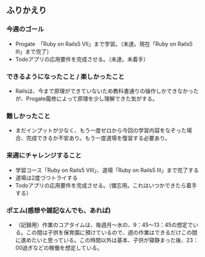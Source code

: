 ## ふりかえり

### 今週のゴール
* Progate　「Ruby on Rails5 Ⅶ」まで学習。（未達。現在「Ruby on Rails5 III」まで完了）
* Todoアプリの応用要件を完成させる。（未達。未着手）

### できるようになったこと / 楽しかったこと
* Railsは、今まで原理ができていないため教科書通りの操作しかできなかったが、Progate履修によって原理を少し理解できた気がする。

### 難しかったこと
* まだインプットが少なく、もう一度ゼロから今回の学習内容をなぞった場合、完成できるか不安あり。もう一度道場を復習する必要あり。

### 来週にチャレンジすること
* 学習コース「Ruby on Rails5 Ⅷ」、道場「Ruby on Rails5 Ⅲ」まで完了する
*  道場は2度づつトライする
* Todoアプリの応用要件を完成させる。（備忘用。これはいつかできたら着手する）

### ポエム(感想や雑記なんでも、あれば)
* （記録用）作業のコアタイムは、毎週月〜水の、9：45〜13：45の想定でいる。この間は子供を保育園に預けているので、週の作業はできるだけこの間に進めたいと思っている。この時間以外は基本、子供が寝静まった後、23：00過ぎなどの稼働を想定している。